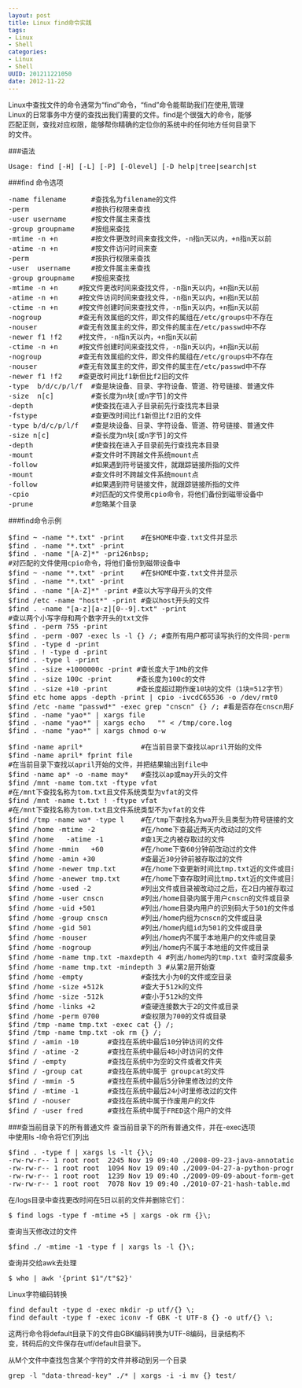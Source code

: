 ```yaml
---
layout: post
title: Linux find命令实践
tags: 
- Linux
- Shell
categories:
- Linux
- Shell
UUID: 201211221050
date: 2012-11-22
---
```


Linux中查找文件的命令通常为“find”命令，“find”命令能帮助我们在使用,管理Linux的日常事务中方便的查找出我们需要的文件。find是个很强大的命令，能够匹配正则，查找对应权限，能够帮你精确的定位你的系统中的任何地方任何目录下的文件。

###语法
<pre id="bash" >
Usage: find [-H] [-L] [-P] [-Olevel] [-D help|tree|search|stat|rates|opt|exec] [path...] [expression]
</pre>

###find 命令选项
<pre id="wiki" style="width:580px">
-name filename      #查找名为filename的文件
-perm               #按执行权限来查找
-user username      #按文件属主来查找
-group groupname    #按组来查找
-mtime -n +n        #按文件更改时间来查找文件，-n指n天以内，+n指n天以前
-atime -n +n        #按文件访问时间来查
-perm               #按执行权限来查找
-user  username     #按文件属主来查找
-group groupname    #按组来查找
-mtime -n +n     #按文件更改时间来查找文件，-n指n天以内，+n指n天以前
-atime -n +n     #按文件访问时间来查找文件，-n指n天以内，+n指n天以前 
-ctime -n +n     #按文件创建时间来查找文件，-n指n天以内，+n指n天以前 
-nogroup         #查无有效属组的文件，即文件的属组在/etc/groups中不存在
-nouser          #查无有效属主的文件，即文件的属主在/etc/passwd中不存
-newer f1 !f2    #找文件，-n指n天以内，+n指n天以前 
-ctime -n +n     #按文件创建时间来查找文件，-n指n天以内，+n指n天以前 
-nogroup         #查无有效属组的文件，即文件的属组在/etc/groups中不存在
-nouser          #查无有效属主的文件，即文件的属主在/etc/passwd中不存
-newer f1 !f2    #查更改时间比f1新但比f2旧的文件
-type  b/d/c/p/l/f  #查是块设备、目录、字符设备、管道、符号链接、普通文件
-size  n[c]         #查长度为n块[或n字节]的文件
-depth              #使查找在进入子目录前先行查找完本目录
-fstype             #查更改时间比f1新但比f2旧的文件
-type b/d/c/p/l/f   #查是块设备、目录、字符设备、管道、符号链接、普通文件
-size n[c]          #查长度为n块[或n字节]的文件
-depth              #使查找在进入子目录前先行查找完本目录
-mount              #查文件时不跨越文件系统mount点
-follow             #如果遇到符号链接文件，就跟踪链接所指的文件
-mount              #查文件时不跨越文件系统mount点
-follow             #如果遇到符号链接文件，就跟踪链接所指的文件
-cpio               #对匹配的文件使用cpio命令，将他们备份到磁带设备中
-prune              #忽略某个目录
</pre>

###find命令示例
<pre id="bash" style="width:580px">
$find ~ -name "*.txt" -print    #在$HOME中查.txt文件并显示
$find . -name "*.txt" -print
$find . -name "[A-Z]*" -pri26nbsp; 
#对匹配的文件使用cpio命令，将他们备份到磁带设备中
$find ~ -name "*.txt" -print    #在$HOME中查.txt文件并显示
$find . -name "*.txt" -print
$find . -name "[A-Z]*" -print #查以大写字母开头的文件
$find /etc -name "host*" -print #查以host开头的文件
$find . -name "[a-z][a-z][0--9].txt" -print 
#查以两个小写字母和两个数字开头的txt文件
$find . -perm 755 -print
$find . -perm -007 -exec ls -l {} /; #查所有用户都可读写执行的文件同-perm 777
$find . -type d -print
$find . ! -type d -print 
$find . -type l -print
$find . -size +1000000c -print #查长度大于1Mb的文件
$find . -size 100c -print      #查长度为100c的文件
$find . -size +10 -print       #查长度超过期作废10块的文件（1块=512字节）
$find etc home apps -depth -print | cpio -ivcdC65536 -o /dev/rmt0
$find /etc -name "passwd*" -exec grep "cnscn" {} /; #看是否存在cnscn用户
$find . -name "yao*" | xargs file
$find . -name "yao*" | xargs echo   "" < /tmp/core.log
$find . -name "yao*" | xargs chmod o-w
</pre>


<pre id="bash" style="width:580px">
$find -name april*              #在当前目录下查找以april开始的文件
$find -name april* fprint file  
#在当前目录下查找以april开始的文件，并把结果输出到file中
$find -name ap* -o -name may*   #查找以ap或may开头的文件
$find /mnt -name tom.txt -ftype vfat  
#在/mnt下查找名称为tom.txt且文件系统类型为vfat的文件
$find /mnt -name t.txt ! -ftype vfat  
#在/mnt下查找名称为tom.txt且文件系统类型不为vfat的文件
$find /tmp -name wa* -type l    #在/tmp下查找名为wa开头且类型为符号链接的文件
$find /home -mtime -2           #在/home下查最近两天内改动过的文件
$find /home   -atime -1         #查1天之内被存取过的文件
$find /home -mmin   +60         #在/home下查60分钟前改动过的文件
$find /home -amin +30           #查最近30分钟前被存取过的文件
$find /home -newer tmp.txt      #在/home下查更新时间比tmp.txt近的文件或目录
$find /home -anewer tmp.txt     #在/home下查存取时间比tmp.txt近的文件或目录
$find /home -used -2            #列出文件或目录被改动过之后，在2日内被存取过的文件或目录
$find /home -user cnscn         #列出/home目录内属于用户cnscn的文件或目录
$find /home -uid +501           #列出/home目录内用户的识别码大于501的文件或目录
$find /home -group cnscn        #列出/home内组为cnscn的文件或目录
$find /home -gid 501            #列出/home内组id为501的文件或目录
$find /home -nouser             #列出/home内不属于本地用户的文件或目录
$find /home -nogroup            #列出/home内不属于本地组的文件或目录
$find /home -name tmp.txt -maxdepth 4 #列出/home内的tmp.txt 查时深度最多为3层
$find /home -name tmp.txt -mindepth 3 #从第2层开始查
$find /home -empty              #查找大小为0的文件或空目录
$find /home -size +512k         #查大于512k的文件
$find /home -size -512k         #查小于512k的文件
$find /home -links +2           #查硬连接数大于2的文件或目录
$find /home -perm 0700          #查权限为700的文件或目录
$find /tmp -name tmp.txt -exec cat {} /;
$find /tmp -name tmp.txt -ok rm {} /;
$find / -amin -10       #查找在系统中最后10分钟访问的文件
$find / -atime -2       #查找在系统中最后48小时访问的文件
$find / -empty          #查找在系统中为空的文件或者文件夹
$find / -group cat      #查找在系统中属于 groupcat的文件
$find / -mmin -5        #查找在系统中最后5分钟里修改过的文件
$find / -mtime -1       #查找在系统中最后24小时里修改过的文件
$find / -nouser         #查找在系统中属于作废用户的文件
$find / -user fred      #查找在系统中属于FRED这个用户的文件
</pre>

###查当前目录下的所有普通文件
查当前目录下的所有普通文件，并在-exec选项中使用ls -l命令将它们列出
<pre id="bash" style="width:580px">
$find . -type f | xargs ls -lt {}\;
-rw-rw-r-- 1 root root  2245 Nov 19 09:40 ./2008-09-23-java-annotation.md
-rw-rw-r-- 1 root root  1094 Nov 19 09:40 ./2009-04-27-a-python-program.md
-rw-rw-r-- 1 root root  1239 Nov 19 09:40 ./2009-09-09-about-form-get-post.md
-rw-rw-r-- 1 root root  7078 Nov 19 09:40 ./2010-07-21-hash-table.md
</pre>

在/logs目录中查找更改时间在5日以前的文件并删除它们：
<pre id="bash" style="width:580px">
$ find logs -type f -mtime +5 | xargs -ok rm {}\;
</pre>
查询当天修改过的文件
<pre id="bash" style="width:580px">
$find ./ -mtime -1 -type f | xargs ls -l {}\;
</pre>

查询并交给awk去处理
<pre id="bash" style="width:580px">
$ who | awk '{print $1"/t"$2}'
</pre>

Linux字符编码转换
<pre id="bash" style="width:580px">
find default -type d -exec mkdir -p utf/{} \;
find default -type f -exec iconv -f GBK -t UTF-8 {} -o utf/{} \;
</pre>
这两行命令将default目录下的文件由GBK编码转换为UTF-8编码，目录结构不变，转码后的文件保存在utf/default目录下。

从M个文件中查找包含某个字符的文件并移动到另一个目录
<pre id="bash" style="widht:580px">
grep -l "data-thread-key" ./* | xargs -i -i mv {} test/
</pre>
